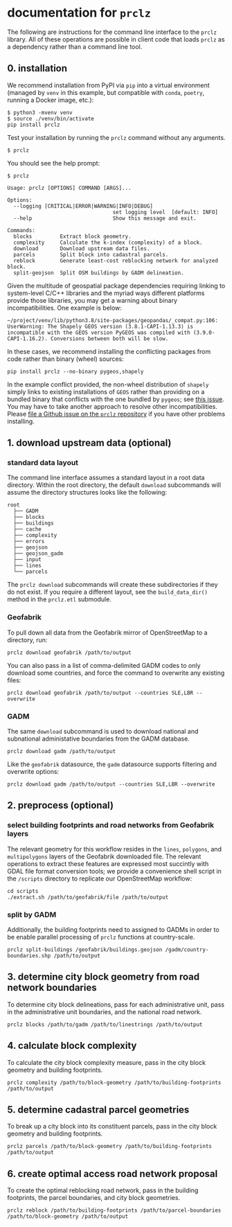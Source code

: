 # documentation for `prclz` 

The following are instructions for the command line interface to the `prclz` library. All of these operations are possible in client code that loads `prclz` as a dependency rather than a command line tool.

## 0. installation

We recommend installation from PyPI via `pip` into a virtual environment (managed by `venv` in this example, but compatible with `conda`, `poetry`, running a Docker image, etc.):
```
$ python3 -mvenv venv
$ source ./venv/bin/activate
pip install prclz 
```

Test your installation by running the `prclz` command without any arguments.
```
$ prclz
```

You should see the help prompt:
```
$ prclz 

Usage: prclz [OPTIONS] COMMAND [ARGS]...

Options:
  --logging [CRITICAL|ERROR|WARNING|INFO|DEBUG]
                                  set logging level  [default: INFO]
  --help                          Show this message and exit.

Commands:
  blocks         Extract block geometry.
  complexity     Calculate the k-index (complexity) of a block.
  download       Download upstream data files.
  parcels        Split block into cadastral parcels.
  reblock        Generate least-cost reblocking network for analyzed block.
  split-geojson  Split OSM buildings by GADM delineation.
```

Given the multitude of geospatial package dependencies requiring linking to system-level C/C++ libraries and the myriad ways different platforms provide those libraries, you may get a warning about binary incompatibilities. One example is below:

``` 
~/project/venv/lib/python3.8/site-packages/geopandas/_compat.py:106: UserWarning: The Shapely GEOS version (3.8.1-CAPI-1.13.3) is incompatible with the GEOS version PyGEOS was compiled with (3.9.0-CAPI-1.16.2). Conversions between both will be slow.
```

In these cases, we recommend installing the conflicting packages from code rather than binary (wheel) sources:
```
pip install prclz --no-binary pygeos,shapely
```

In the example conflict provided, the non-wheel distribution of `shapely` simply links to existing installations of `GEOS` rather than providing on a bundled binary that conflicts with the one bundled by `pygeos`; see [this issue](https://github.com/Toblerity/Shapely/issues/651). You may have to take another approach to resolve other incompatibilities. Please [file a Github issue on the `prclz` repository](https://github.com/mansueto-institute/prclz/issues/new/choose) if you have other problems installing.

## 1. download upstream data (optional)

### standard data layout
The command line interface assumes a standard layout in a root data directory. Within the root directory, the default `download` subcommands will assume the directory structures looks like the following:
```
root
  ├── GADM
  ├── blocks
  ├── buildings
  ├── cache
  ├── complexity
  ├── errors
  ├── geojson
  ├── geojson_gadm
  ├── input
  ├── lines
  └── parcels 

```

The `prclz download` subcommands will create these subdirectories if they do not exist. If you require a different layout, see the `build_data_dir()` method in the `prclz.etl` submodule.

### Geofabrik
To pull down all data from the Geofabrik mirror of OpenStreetMap to a directory, run:
```
prclz download geofabrik /path/to/output
```

You can also pass in a list of comma-delimited GADM codes to only download some countries, and force the command to overwrite any existing files:
```
prclz download geofabrik /path/to/output --countries SLE,LBR --overwrite
```

### GADM 
The same `download` subcommand is used to download national and subnational administative boundaries from the GADM database.
```
prclz download gadm /path/to/output
```

Like the `geofabrik` datasource, the `gadm` datasource supports filtering and overwrite options:
```
prclz download gadm /path/to/output --countries SLE,LBR --overwrite
```

## 2. preprocess (optional)

### select building footprints and road networks from Geofabrik layers

The relevant geometry for this workflow resides in the `lines`, `polygons`, and `multipolygons` layers of the Geofabrik downloaded file. The relevant operations to extract these features are expressed most succintly with GDAL file format conversion tools; we provide a convenience shell script in the `/scripts` directory to replicate our OpenStreetMap workflow:

```
cd scripts
./extract.sh /path/to/geofabrik/file /path/to/output
```

### split by GADM 

Additionally, the building footprints need to assigned to GADMs in order to be enable parallel processing of `prclz` functions at country-scale. 

```
prclz split-buildings /geofabrik/buildings.geojson /gadm/country-boundaries.shp /path/to/output
```

## 3. determine city block geometry from road network boundaries 
To determine city block delineations, pass for each administrative unit, pass in the administrative unit boundaries, and the national road network.

```
prclz blocks /path/to/gadm /path/to/linestrings /path/to/output
```

## 4. calculate block complexity 
To calculate the city block complexity measure, pass in the city block geometry and building footprints.
```
prclz complexity /path/to/block-geometry /path/to/building-footprints /path/to/output
```

## 5. determine cadastral parcel geometries
To break up a city block into its constituent parcels, pass in the city block geometry and building footprints.
```
prclz parcels /path/to/block-geometry /path/to/building-footprints /path/to/output
```

## 6. create optimal access road network proposal
To create the optimal reblocking road network, pass in the building footprints, the parcel boundaries, and city block geometries.
```
prclz reblock /path/to/building-footprints /path/to/parcel-boundaries /path/to/block-geometry /path/to/output
```